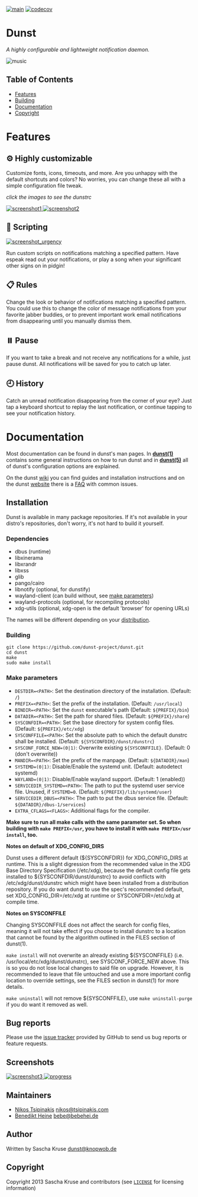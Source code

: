 [![main](https://github.com/dunst-project/dunst/workflows/main/badge.svg)](https://github.com/dunst-project/dunst/actions?query=workflow%3Amain) [![codecov](https://codecov.io/gh/dunst-project/dunst/branch/master/graph/badge.svg)](https://codecov.io/gh/dunst-project/dunst)

# Dunst

<i>A highly configurable and lightweight notification daemon.</i>

![music](contrib/screenshots/music.png)

## Table of Contents

* [Features](#features)
* [Building](#building)
* [Documentation](#documentation)
* [Copyright](#copyright)

# Features

## ⚙️ Highly customizable

Customize fonts, icons, timeouts, and more. Are you unhappy with the default
shortcuts and colors? No worries, you can change these all with a simple
configuration file tweak.

_click the images to see the dunstrc_

<a href="https://gist.github.com/NNBnh/5f6e601a6a82a6ed43b1959698758141">
<img alt="screenshot1" src="contrib/screenshots/screenshot1_cut.png">
</a>

<a href="https://gist.github.com/fwSmit/9127d988b07bcec9d869f2c927d0f616">
<img alt="screenshot2" src="contrib/screenshots/screenshot2_cut.png">
</a>

## 📜 Scripting

<a href="https://gitlab.manjaro.org/profiles-and-settings/manjaro-theme-settings/-/blob/master/skel/.config/dunst/dunstrc">
<img alt="screenshot_urgency" src="contrib/screenshots/screenshot_urgency.png">
</a>

Run custom scripts on notifications matching a specified pattern. Have espeak
read out your notifications, or play a song when your significant other signs on
in pidgin!

## 📋 Rules

Change the look or behavior of notifications matching a specified pattern. You
could use this to change the color of message notifications from your favorite
jabber buddies, or to prevent important work email notifications from
disappearing until you manually dismiss them.

## ⏸️ Pause

If you want to take a break and not receive any notifications for a while, just
pause dunst. All notifications will be saved for you to catch up
later.

## 🕘 History

Catch an unread notification disappearing from the corner of your eye? Just tap
a keyboard shortcut to replay the last notification, or continue tapping to see
your notification history.

# Documentation

Most documentation can be found in dunst's man pages. In
[**dunst(1)**](docs/dunst.1.pod) contains some general instructions on how
to run dunst and in
[**dunst(5)**](docs/dunst.5.pod) all of dunst's configuration options are
explained.

On the dunst [wiki][wiki] you can find guides and installation instructions and
on the dunst [website][website] there is a [FAQ][FAQ] with common issues.

## Installation

Dunst is available in many package repositories. If it's not available in your
distro's repositories, don't worry, it's not hard to build it yourself.

### Dependencies

- dbus (runtime)
- libxinerama
- libxrandr
- libxss
- glib
- pango/cairo
- libnotify (optional, for dunstify)
- wayland-client (can build without, see [make parameters](#make-parameters))
- wayland-protocols (optional, for recompiling protocols)
- xdg-utils (optional, xdg-open is the default 'browser' for opening URLs)

The names will be different depending on your [distribution](https://github.com/dunst-project/dunst/wiki/Dependencies).

### Building

```
git clone https://github.com/dunst-project/dunst.git
cd dunst
make
sudo make install
```

### Make parameters

- `DESTDIR=<PATH>`: Set the destination directory of the installation. (Default: `/`)
- `PREFIX=<PATH>`: Set the prefix of the installation. (Default: `/usr/local`)
- `BINDIR=<PATH>`: Set the `dunst` executable's path (Default: `${PREFIX}/bin`)
- `DATADIR=<PATH>`: Set the path for shared files. (Default: `${PREFIX}/share`)
- `SYSCONFDIR=<PATH>`: Set the base directory for system config files. (Default: `${PREFIX}/etc/xdg`)
- `SYSCONFFILE=<PATH>`: Set the absolute path to which the default dunstrc shall be installed. (Default: `${SYSCONFDIR}/dunst/dunstrc`)
- `SYSCONF_FORCE_NEW=(0|1)`: Overwrite existing `${SYSCONFFILE}`. (Default: 0 (don't overwrite))
- `MANDIR=<PATH>`: Set the prefix of the manpage. (Default: `${DATADIR}/man`)
- `SYSTEMD=(0|1)`: Disable/Enable the systemd unit. (Default: autodetect systemd)
- `WAYLAND=(0|1)`: Disable/Enable wayland support. (Default: 1 (enabled))
- `SERVICEDIR_SYSTEMD=<PATH>`: The path to put the systemd user service file. Unused, if `SYSTEMD=0`. (Default: `${PREFIX}/lib/systemd/user`)
- `SERVICEDIR_DBUS=<PATH>`: The path to put the dbus service file. (Default: `${DATADIR}/dbus-1/services`)
- `EXTRA_CFLAGS=<FLAGS>`: Additional flags for the compiler.

**Make sure to run all make calls with the same parameter set. So when building with `make PREFIX=/usr`, you have to install it with `make PREFIX=/usr install`, too.**

**Notes on default of XDG_CONFIG_DIRS**

Dunst uses a different default (${SYSCONFDIR}) for XDG_CONFIG_DIRS at runtime.
This is a slight digression from the recommended value in the XDG Base Directory
Specification (/etc/xdg), because the default config file gets installed to
${SYSCONFDIR/dunst/dunstrc} to avoid conflicts with /etc/xdg/dunst/dunstrc which
might have been installed from a distribution repository. If you do want dunst
to use the spec's recommended default, set XDG_CONFIG_DIR=/etc/xdg at runtime or
SYSCONFDIR=/etc/xdg at compile time.

**Notes on SYSCONFFILE**

Changing SYSCONFFILE does not affect the search for config files, meaning it
will not take effect if you choose to install dunstrc to a location that cannot
be found by the algorithm outlined in the FILES section of dunst(1).

`make install` will not overwrite an already existing ${SYSCONFFILE} (i.e.
/usr/local/etc/xdg/dunst/dunstrc), see SYSCONF_FORCE_NEW above. This is so you
do not lose local changes to said file on upgrade. However, it is recommended
to leave that file untouched and use a more important config location to
override settings, see the FILES section in dunst(1) for more details.

`make uninstall` will not remove ${SYSCONFFILE}, use `make uninstall-purge` if
you do want it removed as well.

## Bug reports

Please use the [issue tracker][issue-tracker] provided by GitHub to send us bug reports or feature requests.

## Screenshots

<a href="https://gist.github.com/MCotocel/2b34486ae59ccda4319fcb93454d212c">
<img alt="screenshot3" src="contrib/screenshots/screenshot3_cut.png">
</a>

<a href="https://gitlab.manjaro.org/profiles-and-settings/manjaro-theme-settings/-/blob/master/skel/.config/dunst/dunstrc">
<img alt="progress" src="https://user-images.githubusercontent.com/23078054/102542111-98b01e00-40b1-11eb-967e-bc952430bd06.png">
</a>

## Maintainers

- [Nikos Tsipinakis](https://github.com/tsipinakis) <nikos@tsipinakis.com>
- [Benedikt Heine](https://github.com/bebehei) <bebe@bebehei.de>

## Author

Written by Sascha Kruse <dunst@knopwob.de>

## Copyright

Copyright 2013 Sascha Kruse and contributors (see [`LICENSE`](./LICENSE) for licensing information)

[issue-tracker]:  https://github.com/dunst-project/dunst/issues
[wiki]: https://github.com/dunst-project/dunst/wiki
[website]: https://dunst-project.org
[FAQ]: https://dunst-project.org/faq
